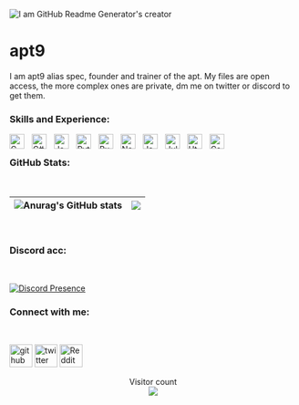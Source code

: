![I am GitHub Readme Generator's creator](https://i.imgur.com/e2NqMwM.jpg)


# apt9


I am apt9 alias spec, founder and trainer of the apt. My files are open access, the more complex ones are private, dm me on twitter or discord to get them.
<br />

### Skills and Experience:


<img align="left" alt="Cmake" width="26px" src="https://cdn.jsdelivr.net/gh/devicons/devicon/icons/cmake/cmake-original.svg" style="padding-right:10px;" />
<img align="left" alt="C#" width="26px" src="https://cdn.jsdelivr.net/gh/devicons/devicon/icons/c/c-original.svg" style="padding-right:10px;" />
<img align="left" alt="JavaScript" width="26px" src="https://cdn.jsdelivr.net/gh/devicons/devicon/icons/javascript/javascript-original.svg" style="padding-right:10px;" />
<img align="left" alt="Python" width="26px" src="https://cdn.jsdelivr.net/gh/devicons/devicon/icons/python/python-original.svg" style="padding-right:10px;" />
<img align="left" alt="Ruby" width="26px" src="https://cdn.jsdelivr.net/gh/devicons/devicon/icons/ruby/ruby-original.svg" style="padding-right:10px;" />
<img align="left" alt="Node.js" width="26px" src="https://cdn.jsdelivr.net/gh/devicons/devicon/icons/nodejs/nodejs-original.svg" style="padding-right:10px;" />
<img align="left" alt="Java" width="26px" src="https://cdn.jsdelivr.net/gh/devicons/devicon/icons/java/java-original.svg" style="padding-right:10px;" />
<img align="left" alt="Julia" width="26px" src="https://cdn.jsdelivr.net/gh/devicons/devicon/icons/julia/julia-original.svg" style="padding-right:10px;" />
<img align="left" alt="Html" width="26px" src="https://cdn.jsdelivr.net/gh/devicons/devicon/icons/html5/html5-original.svg" style="padding-right:10px;" />
<img align="left" alt="Css" width="26px" src="https://cdn.jsdelivr.net/gh/devicons/devicon/icons/css3/css3-original.svg" style="padding-right:10px;" />
<br />

### GitHub Stats:
<br />
  
| ![Anurag's GitHub stats](https://github-readme-stats.vercel.app/api?username=apt-9&show_icons=true&theme=dark) </a> | <a href="https://github.com/apt-9/github-readme-stats"><img align="center" src="https://github-readme-stats.vercel.app/api/top-langs/?username=apt-9&layout=compact&theme=dark&hide_border=true" /></a> |
| ------------- | ------------- |

<br />

### Discord acc:
<br />

[![Discord Presence](https://lanyard.cnrad.dev/api/973515547306237962)](https://discord.com/users/973515547306237962)

### Connect with me:
<br />

[<img src='https://cdn.jsdelivr.net/npm/simple-icons@3.0.1/icons/github.svg' alt='github' height='40'>](https://github.com/apt-9) [<img src='https://cdn.jsdelivr.net/npm/simple-icons@3.0.1/icons/twitter.svg' alt='twitter' height='40'>](https://twitter.com/apt_spec) [<img src='https://cdn.jsdelivr.net/npm/simple-icons@3.0.1/icons/reddit.svg' alt='Reddit' height='40'>](https://www.reddit.com/user/spec_apt)

<p align="center"> 
  Visitor count<br>
  <img src="https://profile-counter.glitch.me/spec-apt/count.svg" />
</p>
